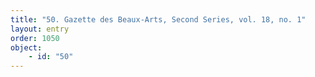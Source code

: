 ```yaml
---
title: "50. Gazette des Beaux-Arts, Second Series, vol. 18, no. 1"
layout: entry
order: 1050
object:
    - id: "50"
---
```


